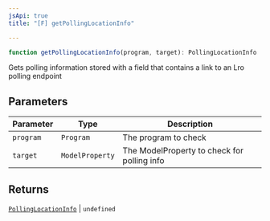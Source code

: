 ```yaml
---
jsApi: true
title: "[F] getPollingLocationInfo"

---
```

```ts
function getPollingLocationInfo(program, target): PollingLocationInfo | undefined
```

Gets polling information stored with a field that contains a link to an Lro polling endpoint

## Parameters

| Parameter | Type | Description |
| ------ | ------ | ------ |
| `program` | `Program` | The program to check |
| `target` | `ModelProperty` | The ModelProperty to check for polling info |

## Returns

[`PollingLocationInfo`](../type-aliases/PollingLocationInfo.md) \| `undefined`
